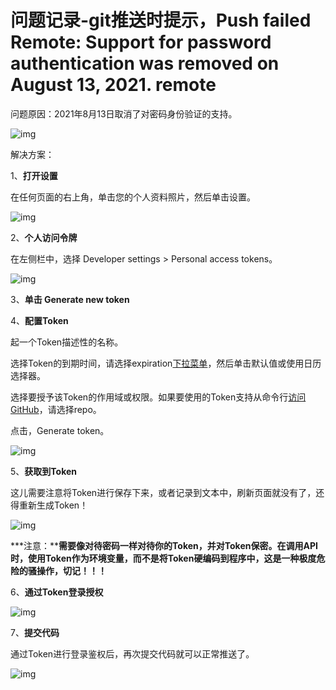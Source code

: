 # 问题记录-git推送时提示，Push failed Remote: Support for password authentication was removed on August 13, 2021. remote

问题原因：2021年8月13日取消了对密码身份验证的支持。

![img](https://img-blog.csdnimg.cn/4c9516bc5012418d88dca0defb9c78a1.png)

解决方案：

1、**打开设置**

在任何页面的右上角，单击您的个人资料照片，然后单击设置。

![img](https://img-blog.csdnimg.cn/7edaabee50284629bd41354ced803cbf.png)

2、**个人访问令牌**

在左侧栏中，选择 Developer settings > Personal access tokens。

![img](https://img-blog.csdnimg.cn/77264af240b64e2db521534c548f7c3b.png)

3、**单击 Generate new token**

4、**配置Token**

起一个Token描述性的名称。

选择Token的到期时间，请选择expiration[下拉菜单](https://so.csdn.net/so/search?q=下拉菜单&spm=1001.2101.3001.7020)，然后单击默认值或使用日历选择器。

选择要授予该Token的作用域或权限。如果要使用的Token支持从命令行[访问GitHub](https://so.csdn.net/so/search?q=访问GitHub&spm=1001.2101.3001.7020)，请选择repo。

点击，Generate token。

![img](https://img-blog.csdnimg.cn/fbc07c2215a74899822d7a6ef2e9004a.png)

5、**获取到Token**

这儿需要注意将Token进行保存下来，或者记录到文本中，刷新页面就没有了，还得重新生成Token！

![img](https://img-blog.csdnimg.cn/743db081238d40b38b44189c9040383f.png)

***注意：****需要像对待密码一样对待你的Token，并对Token保密。在调用API时，使用Token作为环境变量，而不是将Token硬编码到程序中，这是一种极度危险的骚操作，切记！！！**

6、**通过Token登录授权**

![img](https://img-blog.csdnimg.cn/111e5cedc4b94277a80b6b22bbb7f809.png)

7、**提交代码**

通过Token进行登录鉴权后，再次提交代码就可以正常推送了。

![img](https://img-blog.csdnimg.cn/34375bc853fb42288f14382d964672c8.png)